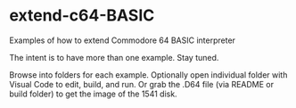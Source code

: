 # extend-c64-BASIC
Examples of how to extend Commodore 64 BASIC interpreter

The intent is to have more than one example.  Stay tuned.

Browse into folders for each example. 
Optionally open individual folder with Visual Code to edit, build, and run.
Or grab the .D64 file (via README or build folder) to get the image of the 1541 disk.
